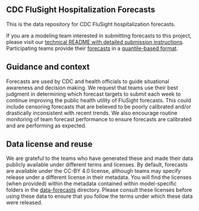 ## CDC FluSight Hospitalization Forecasts

This is the data repository for CDC FluSight hospitalization forecasts. 

If you are a modeling team interested in submitting forecasts to this project, please visit our [technical README with detailed submission instructions](./data-forecasts/README.md). Participating teams provide their 
[forecasts](./data-forecasts/) 
in a [quantile-based format](./data-forecasts/README.md#Data-formatting). 

## Guidance and context
Forecasts are used by CDC and health officials to guide situational awareness and decision making. We request that teams use their best judgment in determining which forecast targets to submit each week to continue improving the public health utility of FluSight forecasts. This could include censoring forecasts that are believed to be poorly calibrated and/or drastically inconsistent with recent trends. We also encourage routine monitoring of team forecast performance to ensure forecasts are calibrated and are performing as expected.

## Data license and reuse
We are grateful to the teams who have generated these and made their data publicly available under different terms and licenses. By default, forecasts are available under the CC-BY 4.0 license, although teams may specify release under a different license in their metadata. You will find the licenses (when provided) within the metadata contained within model-specific folders in the [data-forecasts](./data-forecasts/) directory. Please consult these licenses before using these data to ensure that you follow the terms under which these data were released.
